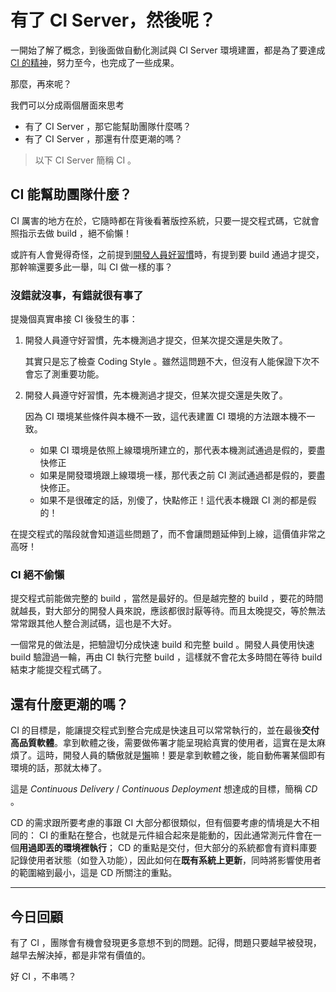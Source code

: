 # 有了 CI Server，然後呢？

一開始了解了概念，到後面做自動化測試與 CI Server 環境建置，都是為了要達成 [CI 的精神][Day 2]，努力至今，也完成了一些成果。

那麼，再來呢？

我們可以分成兩個層面來思考

* 有了 CI Server ，那它能幫助團隊什麼嗎？
* 有了 CI Server ，那還有什麼更潮的嗎？

> 以下 CI Server 簡稱 CI 。

## CI 能幫助團隊什麼？

CI 厲害的地方在於，它隨時都在背後看著版控系統，只要一提交程式碼，它就會照指示去做 build ，絕不偷懶！

或許有人會覺得奇怪，之前提到[開發人員好習慣][Day 5]時，有提到要 build 通過才提交，那幹嘛還要多此一舉，叫 CI 做一樣的事？

### 沒錯就沒事，有錯就很有事了

提幾個真實串接 CI 後發生的事：

1.  開發人員遵守好習慣，先本機測過才提交，但某次提交還是失敗了。

    其實只是忘了檢查 Coding Style 。雖然這問題不大，但沒有人能保證下次不會忘了測重要功能。

2.  開發人員遵守好習慣，先本機測過才提交，但某次提交還是失敗了。

    因為 CI 環境某些條件與本機不一致，這代表建置 CI 環境的方法跟本機不一致。
    * 如果 CI 環境是依照上線環境所建立的，那代表本機測試通過是假的，要盡快修正
    * 如果是開發環境跟上線環境一樣，那代表之前 CI 測試通過都是假的，要盡快修正。
    * 如果不是很確定的話，別傻了，快點修正！這代表本機跟 CI 測的都是假的！

在提交程式的階段就會知道這些問題了，而不會讓問題延伸到上線，這價值非常之高呀！

### CI 絕不偷懶

提交程式前能做完整的 build ，當然是最好的。但是越完整的 build ，要花的時間就越長，對大部分的開發人員來說，應該都很討厭等待。而且太晚提交，等於無法常常跟其他人整合測試碼，這也是不大好。

一個常見的做法是，把驗證切分成快速 build 和完整 build 。開發人員使用快速 build 驗證過一輪，再由 CI 執行完整 build ，這樣就不會花太多時間在等待 build 結束才能提交程式碼了。

## 還有什麼更潮的嗎？

CI 的目標是，能讓提交程式到整合完成是快速且可以常常執行的，並在最後**交付高品質軟體**。拿到軟體之後，需要做佈署才能呈現給真實的使用者，這實在是太麻煩了。這時，開發人員的驕傲就是[懶][Day 8]嘛！要是拿到軟體之後，能自動佈署某個即有環境的話，那就太棒了。

這是 *Continuous Delivery* / *Continuous Deployment* 想達成的目標，簡稱 *CD* 。

CD 的需求跟所要考慮的事跟 CI 大部分都很類似，但有個要考慮的情境是大不相同的： CI 的重點在整合，也就是元件組合起來是能動的，因此通常測元件會在一個**用過即丟的環境裡執行**； CD 的重點是交付，但大部分的系統都會有資料庫要記錄使用者狀態（如登入功能），因此如何在**既有系統上更新**，同時將影響使用者的範圍縮到最小，這是 CD 所關注的重點。

---

## 今日回顧

有了 CI ，團隊會有機會發現更多意想不到的問題。記得，問題只要越早被發現，越早去解決掉，都是非常有價值的。

好 CI ，不串嗎？

[Day 2]: day02.md
[Day 5]: day05.md
[Day 8]: day08.md
